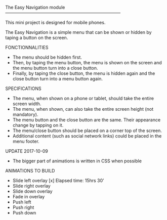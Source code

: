 The Easy Navigation module
——————————————————————————

This mini project is designed for mobile phones.

The Easy Navigation is a simple menu that can be shown or hidden by taping a button on the screen.

FONCTIONNALITIES

- The menu should be hidden first.
- Then, by taping the menu button, the menu is shown on the screen and the menu button turn into a close button.
- Finally, by taping the close button, the menu is hidden again and the close button turn into a menu button again.

SPECIFICATIONS

- The menu, when shown on a phone or tablet, should take the entire screen width.
- The menu, when shown, can also take the entire screen height (not mandatory).
- The menu button and the close button are the same. Their appearance change by tapping on it.
- The menu/close button should be placed on a corner top of the screen.
- Additional content (such as social network links) could be placed in the menu footer.

UPDATE 2017-10-09

- The bigger part of animations is written in CSS when possible

ANIMATIONS TO BUILD

- Slide left overlay [x] Elapsed time: 15hrs 30’
- Slide right overlay
- Slide down overlay
- Fade in overlay
- Push left
- Push right
- Push down
